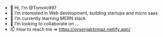 - 👋 Hi, I’m @Tomolo997
- 👀 I’m interested in Web development, building startups and micro saas
- 🌱 I’m currently learning MERN stack
- 💞️ I’m looking to collaborate on ...
- 📫 How to reach me => https://ovsenjaktomaz.netlify.app/ 

<!---
Tomolo997/Tomolo997 is a ✨ special ✨ repository because its `README.md` (this file) appears on your GitHub profile.
You can click the Preview link to take a look at your changes.
--->
